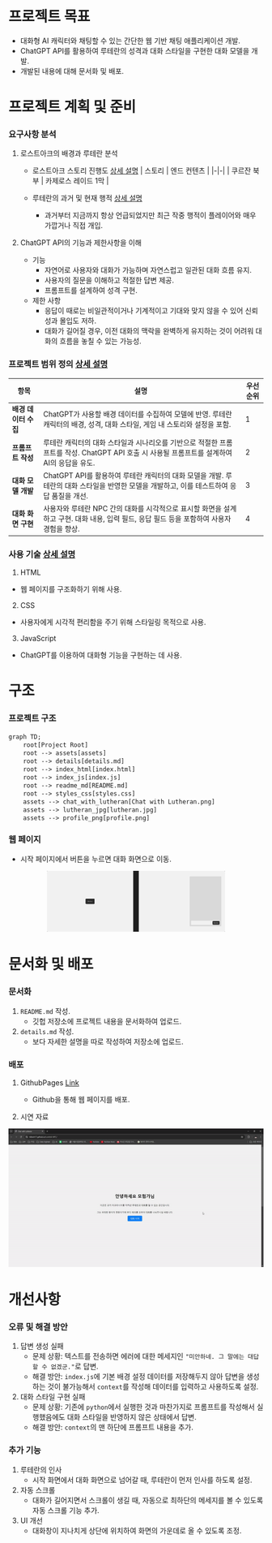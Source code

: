 # 프로젝트 목표
- 대화형 AI 캐릭터와 채팅할 수 있는 간단한 웹 기반 채팅 애플리케이션 개발.
- ChatGPT API를 활용하여 루테란의 성격과 대화 스타일을 구현한 대화 모델을 개발.
- 개발된 내용에 대해 문서화 및 배포.

# 프로젝트 계획 및 준비

### 요구사항 분석
1. 로스트아크의 배경과 루테란 분석 
    - 로스트아크 스토리 진행도 [상세 설명](details.md#로스트아크-스토리-진행도)
        | 스토리 | 엔드 컨텐츠 |
        |-|-|
        | 쿠르잔 북부 | 카제로스 레이드 1막 |

    - 루테란의 과거 및 현재 행적 [상세 설명](details.md#루테란의-과거-및-현재-행적)
        - 과거부터 지금까지 항상 언급되었지만 최근 작중 행적이 플레이어와 매우 가깝거나 직접 개입.

2. ChatGPT API의 기능과 제한사항을 이해
    - 기능
        - 자연어로 사용자와 대화가 가능하며 자연스럽고 일관된 대화 흐름 유지.
        - 사용자의 질문을 이해하고 적절한 답변 제공.
        - 프롬프트를 설계하여 성격 구현.
    - 제한 사항
        - 응답이 때로는 비일관적이거나 기계적이고 기대와 맞지 않을 수 있어 신뢰성과 몰입도 저하.
        - 대화가 길어질 경우, 이전 대화의 맥락을 완벽하게 유지하는 것이 어려워 대화의 흐름을 놓칠 수 있는 가능성.

### 프로젝트 범위 정의 [상세 설명](details.md#프로젝트-범위-정의)
| 항목 | 설명 | 우선순위 |
|-|-|-|
| **배경 데이터 수집** | ChatGPT가 사용할 배경 데이터를 수집하여 모델에 반영. 루테란 캐릭터의 배경, 성격, 대화 스타일, 게임 내 스토리와 설정을 포함. | 1 |
| **프롬프트 작성** | 루테란 캐릭터의 대화 스타일과 시나리오를 기반으로 적절한 프롬프트를 작성. ChatGPT API 호출 시 사용될 프롬프트를 설계하여 AI의 응답을 유도. | 2 |
| **대화 모델 개발** | ChatGPT API를 활용하여 루테란 캐릭터의 대화 모델을 개발. 루테란의 대화 스타일을 반영한 모델을 개발하고, 이를 테스트하여 응답 품질을 개선.| 3 |
| **대화 화면 구현**  | 사용자와 루테란 NPC 간의 대화를 시각적으로 표시할 화면을 설계하고 구현. 대화 내용, 입력 필드, 응답 필드 등을 포함하여 사용자 경험을 향상. | 4 |

### 사용 기술 [상세 설명](details.md#사용-기술)
1. HTML
- 웹 페이지를 구조화하기 위해 사용.

2. CSS
- 사용자에게 시각적 편리함을 주기 위해 스타일링 목적으로 사용.

3. JavaScript
- ChatGPT를 이용하여 대화형 기능을 구현하는 데 사용.

# 구조

### 프로젝트 구조

``` mermaid
graph TD;
    root[Project Root]
    root --> assets[assets]
    root --> details[details.md]
    root --> index_html[index.html]
    root --> index_js[index.js]
    root --> readme_md[README.md]
    root --> styles_css[styles.css]
    assets --> chat_with_lutheran[Chat with Lutheran.png]
    assets --> lutheran_jpg[lutheran.jpg]
    assets --> profile_png[profile.png]
```

### 웹 페이지
- 시작 페이지에서 버튼을 누르면 대화 화면으로 이동.

<div align=center>
    <img src="assets/Chat with Lutheran.png" alt="Example Image of the Web Page" width=70%>
</div>

# 문서화 및 배포

### 문서화
1. `README.md` 작성.
    - 깃헙 저장소에 프로젝트 내용을 문서화하여 업로드.
2. `details.md` 작성.
    - 보다 자세한 설명을 따로 작성하여 저장소에 업로드.

### 배포
1. GithubPages [Link](https://tibboh17.github.io/LostArk-NPC/)
    - Github을 통해 웹 페이지를 배포.

2. 시연 자료

<div align=center>
    <img src="assets/Chat with Lutheran.gif">
</div>


# 개선사항

### 오류 및 해결 방안
1. 답변 생성 실패
    - 문제 상황: 텍스트를 전송하면 에러에 대한 메세지인 `"미안하네. 그 말에는 대답할 수 없겠군."`로 답변.
    - 해결 방안: `index.js`에 기본 배경 설정 데이터를 저장해두지 않아 답변을 생성하는 것이 불가능해서 `context`를 작성해 데이터를 입력하고 사용하도록 설정.
2. 대화 스타일 구현 실패
    - 문제 상황: 기존에 `python`에서 실행한 것과 마찬가지로 프롬프트를 작성해서 실행했음에도 대화 스타일을 반영하지 않은 상태에서 답변.
    - 해결 방안: `context`의 맨 하단에 프롬프트 내용을 추가.

### 추가 기능
1. 루테란의 인사
    - 시작 화면에서 대화 화면으로 넘어갈 때, 루테란이 먼저 인사를 하도록 설정.
2. 자동 스크롤
    - 대화가 길어지면서 스크롤이 생길 때, 자동으로 최하단의 메세지를 볼 수 있도록 자동 스크롤 기능 추가.
3. UI 개선
    - 대화창이 지나치게 상단에 위치하여 화면의 가운데로 올 수 있도록 조정.